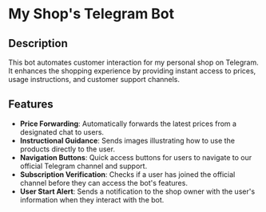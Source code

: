 # My Shop's Telegram Bot

## Description

This bot automates customer interaction for my personal shop on Telegram. It enhances the shopping experience by providing instant access to prices, usage instructions, and customer support channels.

## Features

- **Price Forwarding**: Automatically forwards the latest prices from a designated chat to users.
- **Instructional Guidance**: Sends images illustrating how to use the products directly to the user.
- **Navigation Buttons**: Quick access buttons for users to navigate to our official Telegram channel and support.
- **Subscription Verification**: Checks if a user has joined the official channel before they can access the bot's features.
- **User Start Alert**: Sends a notification to the shop owner with the user's information when they interact with the bot.

